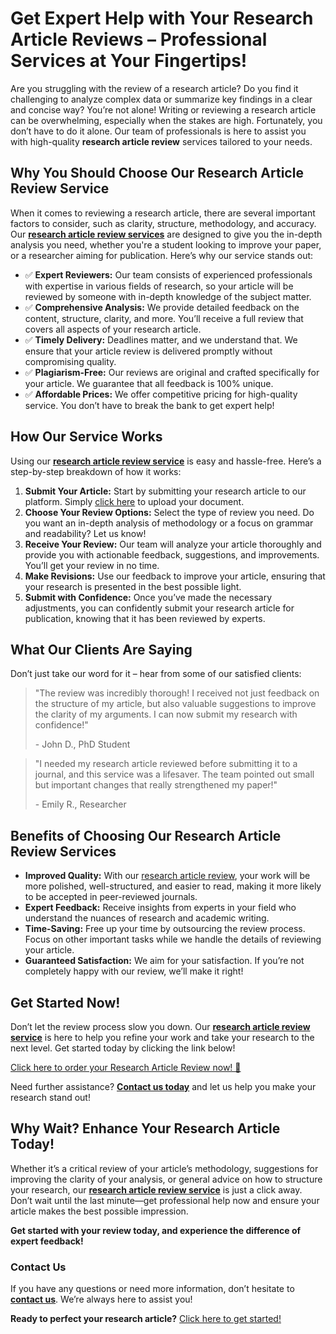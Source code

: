 # Get Expert Help with Your Research Article Reviews – Professional Services at Your Fingertips!

Are you struggling with the review of a research article? Do you find it challenging to analyze complex data or summarize key findings in a clear and concise way? You’re not alone! Writing or reviewing a research article can be overwhelming, especially when the stakes are high. Fortunately, you don’t have to do it alone. Our team of professionals is here to assist you with high-quality **research article review** services tailored to your needs.

## Why You Should Choose Our Research Article Review Service

When it comes to reviewing a research article, there are several important factors to consider, such as clarity, structure, methodology, and accuracy. Our [**research article review services**](https://tinyurl.com/topessay?keyword=research+article+review) are designed to give you the in-depth analysis you need, whether you're a student looking to improve your paper, or a researcher aiming for publication. Here’s why our service stands out:

- ✅ **Expert Reviewers:** Our team consists of experienced professionals with expertise in various fields of research, so your article will be reviewed by someone with in-depth knowledge of the subject matter.
- ✅ **Comprehensive Analysis:** We provide detailed feedback on the content, structure, clarity, and more. You’ll receive a full review that covers all aspects of your research article.
- ✅ **Timely Delivery:** Deadlines matter, and we understand that. We ensure that your article review is delivered promptly without compromising quality.
- ✅ **Plagiarism-Free:** Our reviews are original and crafted specifically for your article. We guarantee that all feedback is 100% unique.
- ✅ **Affordable Prices:** We offer competitive pricing for high-quality service. You don’t have to break the bank to get expert help!

## How Our Service Works

Using our [**research article review service**](https://tinyurl.com/topessay?keyword=research+article+review) is easy and hassle-free. Here’s a step-by-step breakdown of how it works:

1. **Submit Your Article:** Start by submitting your research article to our platform. Simply [click here](https://tinyurl.com/topessay?keyword=research+article+review) to upload your document.
2. **Choose Your Review Options:** Select the type of review you need. Do you want an in-depth analysis of methodology or a focus on grammar and readability? Let us know!
3. **Receive Your Review:** Our team will analyze your article thoroughly and provide you with actionable feedback, suggestions, and improvements. You’ll get your review in no time.
4. **Make Revisions:** Use our feedback to improve your article, ensuring that your research is presented in the best possible light.
5. **Submit with Confidence:** Once you’ve made the necessary adjustments, you can confidently submit your research article for publication, knowing that it has been reviewed by experts.

## What Our Clients Are Saying

Don’t just take our word for it – hear from some of our satisfied clients:

> "The review was incredibly thorough! I received not just feedback on the structure of my article, but also valuable suggestions to improve the clarity of my arguments. I can now submit my research with confidence!"
> 
> <footer>- John D., PhD Student</footer>

> "I needed my research article reviewed before submitting it to a journal, and this service was a lifesaver. The team pointed out small but important changes that really strengthened my paper!"
> 
> <footer>- Emily R., Researcher</footer>

## Benefits of Choosing Our Research Article Review Services

- **Improved Quality:** With our [research article review](https://tinyurl.com/topessay?keyword=research+article+review), your work will be more polished, well-structured, and easier to read, making it more likely to be accepted in peer-reviewed journals.
- **Expert Feedback:** Receive insights from experts in your field who understand the nuances of research and academic writing.
- **Time-Saving:** Free up your time by outsourcing the review process. Focus on other important tasks while we handle the details of reviewing your article.
- **Guaranteed Satisfaction:** We aim for your satisfaction. If you’re not completely happy with our review, we’ll make it right!

## Get Started Now!

Don’t let the review process slow you down. Our [**research article review service**](https://tinyurl.com/topessay?keyword=research+article+review) is here to help you refine your work and take your research to the next level. Get started today by clicking the link below!

[Click here to order your Research Article Review now! 🚀](https://tinyurl.com/topessay?keyword=research+article+review)

Need further assistance? [**Contact us today**](https://tinyurl.com/topessay?keyword=research+article+review) and let us help you make your research stand out!

## Why Wait? Enhance Your Research Article Today!

Whether it’s a critical review of your article’s methodology, suggestions for improving the clarity of your analysis, or general advice on how to structure your research, our [**research article review service**](https://tinyurl.com/topessay?keyword=research+article+review) is just a click away. Don’t wait until the last minute—get professional help now and ensure your article makes the best possible impression.

**Get started with your review today, and experience the difference of expert feedback!**

### Contact Us

If you have any questions or need more information, don’t hesitate to [**contact us**](https://tinyurl.com/topessay?keyword=research+article+review). We’re always here to assist you!

**Ready to perfect your research article?** [Click here to get started!](https://tinyurl.com/topessay?keyword=research+article+review)
